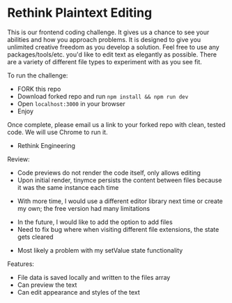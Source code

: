 # Rethink Plaintext Editing

This is our frontend coding challenge. It gives us a chance to see your abilities and how you approach problems. It is designed to give you unlimited creative freedom as you develop a solution. Feel free to use any packages/tools/etc. you'd like to edit text as elegantly as possible. There are a variety of different file types to experiment with as you see fit.

To run the challenge:

- FORK this repo
- Download forked repo and run `npm install && npm run dev`
- Open `localhost:3000` in your browser
- Enjoy

Once complete, please email us a link to your forked repo with clean, tested code. We will use Chrome to run it.

- Rethink Engineering

Review:
- Code previews do not render the code itself, only allows editing
- Upon initial render, tinymce persists the content between files because it was the same instance each time
* With more time, I would use a different editor library next time or create my own; the free version had many limitations
- In the future, I would like to add the option to add files
- Need to fix bug where when visiting different file extensions, the state gets cleared
* Most likely a problem with my setValue state functionality

Features:
- File data is saved locally and written to the files array
- Can preview the text
- Can edit appearance and styles of the text

